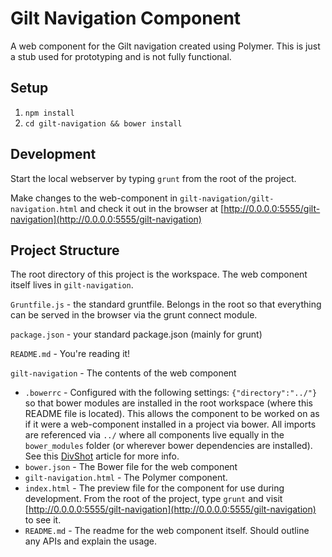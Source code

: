 # Gilt Navigation Component

A web component for the Gilt navigation created using Polymer. This is just a stub used for prototyping and is not fully functional.

## Setup

1. `npm install`
2. `cd gilt-navigation && bower install`

## Development

Start the local webserver by typing `grunt` from the root of the project.

Make changes to the web-component in `gilt-navigation/gilt-navigation.html` and check it out in the browser at [http://0.0.0.0:5555/gilt-navigation](http://0.0.0.0:5555/gilt-navigation)

## Project Structure

The root directory of this project is the workspace. The web component itself lives in `gilt-navigation`.

`Gruntfile.js` - the standard gruntfile. Belongs in the root so that everything can be served in the browser via the grunt connect module.

`package.json` - your standard package.json (mainly for grunt)

`README.md` - You're reading it!

`gilt-navigation` - The contents of the web component

- `.bowerrc` - Configured with the following settings: `{"directory":"../"}` so that bower modules are installed in the root workspace (where this README file is located). This allows the component to be worked on as if it were a web-component installed in a project via bower. All imports are referenced via `../` where all components live equally in the `bower_modules` folder (or wherever bower dependencies are installed). See this [DivShot](http://www.divshot.com/blog/web-components/polymer-and-bower-getting-it-right/) article for more info.
- `bower.json` - The Bower file for the web component
- `gilt-navigation.html` - The Polymer component.
- `index.html` - The preview file for the component for use during development. From the root of the project, type `grunt` and visit [http://0.0.0.0:5555/gilt-navigation](http://0.0.0.0:5555/gilt-navigation) to see it.
- `README.md` - The readme for the web component itself. Should outline any APIs and explain the usage.

